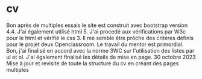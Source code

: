 # cv
Bon après de multiples essais le site est construit avec bootstrap version 4.4.
J'ai également utilisé html 5.
J'ai procedé aux vérifications par W3c pour le html et vérifié le css 3.
Il me semble être prôche des critéres définis pour le projet deux Openclassroom.
Le travail du mentor est primordial.
Bon, j'ai finalisé en accord avec la norme 3WC sur l'utilisation des listes par ul et ol.
J'ai également finalisé les détails de mise en page.
30 octobre 2023
Mise à jour et revisite de toute la structure du cv en créant des pages multiples
